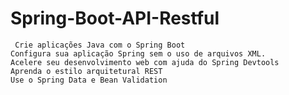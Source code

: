 # Spring-Boot-API-Restful
     Crie aplicações Java com o Spring Boot
    Configura sua aplicação Spring sem o uso de arquivos XML.
    Acelere seu desenvolvimento web com ajuda do Spring Devtools
    Aprenda o estilo arquitetural REST
    Use o Spring Data e Bean Validation

